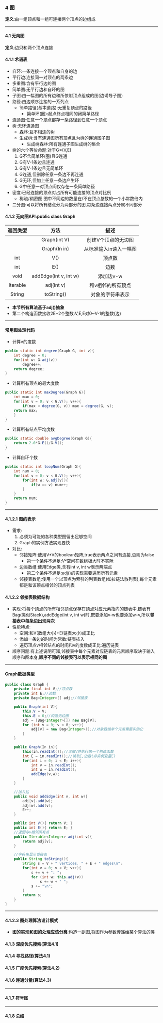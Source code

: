 ### 4 图
**定义**:由一组顶点和一组可连接两个顶点的边组成

---

#### 4.1 无向图
**定义**:边只和两个顶点连接

#### 4.1.1 术语表
+ 自环:一条连接一个顶点和自身的边
+ 平行边:连接同一对顶点的两条边
+ 多重图:含有平行边的图
+ 简单图:无平行边和自环的图
+ 子图:由一幅图的所有边和所依附顶点组成的图(边诱导子图)
+ 路径:由边顺序连接的一系列点
    + 简单路径(基本道路):无重复顶点的路径
        + 简单环(圈):起点终点相同的闭简单路径
+ 连通图:任意一个顶点都存一条路径到任意一个顶点
+ 树:无环连通图
    + 森林:互不相连的树
    + 生成树:含有连通图所有顶点且为树的连通图子图
        + 生成树森林:所有连通子图生成树的集合
+ 树的六个等价命题:对于G=(V,E)
    1. G不含简单环(圈)且G连通
    2. G有V-1条边且连通
    3. G有V-1条边且无简单环
    4. G连通,但删除任意一条边不再连通
    5. G无环,但加上任意一条边产生环
    6. G中任意一对顶点间仅存在一条简单路径
+ 密度:已经连接的顶点对占所有可能连接的顶点对比例
    + 稀疏/稠密图:图中不同边的数量在/不在顶点总数的一个小常数倍内
+ 二分图:可以将所有结点分为两部分的图,每条边连接两点分属不同部分

#### 4.1.2 无向图API:public class Graph
|返回类型|方法|描述|    
|:----------:|:----------:|:---------:|
||Graph(int V)|创建V个顶点的无边图|
||Graph(In in)|从标准输入in读入一幅图|
|int|V()|顶点数|
|int|E()|边数|
|void|addEdge(int v, int w)|添加边v-w|
|Iterable<Integer>|adj(int v)|和v相邻的所有顶点|
|String|toString()|对象的字符串表示|

+ **本节所有算法基于adj()抽象**
+ 第二个构造函数接收2E+2个整数:V,E,E对0~V-1的整数(边)

---

#### 常用图处理代码

+ 计算v的度数
```Java
public static int degree(Graph G, int v){
    int degree = 0;
    for(int w: G.adj(v))
        degree++;
    return degree;
}
```

+ 计算所有顶点的最大度数
```Java
public static int maxDegree(Graph G){
    int max = 0;
    for(int v = 0; v < G.V(); v++){
        if(max < degree(G, v)) max = degree(G, v);
    return max;
    }
}
```

+ 计算所有结点平均度数
```Java
public static double avgDegree(Graph G){
    return 2.0*G.E()/G.V();
}
```

+ 计算自环个数
```Java
public static int loopNum(Graph G){
    int num = 0;
    for(int v = 0; v < G.V(); v++){
        for(int w: G.adj(v)){
            if(w == v) num++;
        }
    }
    return num;
}
```

---

#### 4.1.2.1 图的表示
+ 需求:
    1. 必须为可能的各种类型图留出足够空间
    2. Graph的实例方法实现要快
+ 对比:
    + 邻接矩阵:使用V*V的boolean矩阵,true表示两点之间有连接,否则为false
        + 第一个条件不满足:V²空间在数组极大时不实际
    + 边类数组:使用Edge类,含有int v, int w表示两端点
        + 第二个条件不满足:adj()的实现需要遍历所有元素
    + 邻接表数组:使用一个以顶点为索引的列表数组(如拉链法散列表),每个元素都是和该顶点相邻的顶点列表

#### 4.1.2.2 邻接表数据结构
+ 实现:将每个顶点的所有相邻顶点保存在顶点对应元素指向的链表中,链表有Bag(类似Stack),addEdge(int v, int w)时,既要添加v-w也要添加w-v,所以**邻接表中每条边出现两次**
+ 性能特点:
    + 空间:和V(数组大小)+E(链表大小)成正比
    + 添加一条边的时间为常数:链表插入
    + 遍历顶点v相邻结点的时间和v的度数成正比:遍历链表
+ 顺序问题:有上述说明可知,邻接表中每个元素对应链表的元素顺序取决于输入顺序和图本身,**顺序不同的邻接表可以表示相同的图**

---

#### Graph数据类型
```Java
public class Graph {
    private final int V;//顶点数
    private int E;//边数
    private Bag<Integer>[] adj;//邻接表

    public Graph(int V){
        this.V = V;
        this.E = 0;//构造无边图
        adj = (Bag<Integer>[]) new Bag[V];
        for (int v = 0; v < V; v++){
            adj[v] = new Bag<Integer>();//对象数组单个元素需要实例化
        }
    }

    public Graph(In in){
        this(in.readInt());//读取V并执行第一个构造函数
        int E = in.readInt();//读取E,边数(非实例变量E)
        for(int i = 0; i < E; i++){
            int v = in.readInt();
            int w = in.readInt();
            addEdge(v,w);
        }
    }

    //加入边
    public void addEdge(int v, int w){
        adj[v].add(w);
        adj[w].add(v);
        E++;
    }

    public int V(){ return V; }
    public int E(){ return E; }
    //返回与v相邻所有点
    public Iterable<Integer> adj(int v){
        return adj[v];
    }

    //字符串显示邻接表
    public String toString(){
        String s = V + " vertices, " + E + " edges\n";
        for(int v = 0; v < V; v++){
            s += v + ": ";
            for (int w: this.adj(v))
                s += w + " ";
            s += "\n";
        }
        return s;
    }
}
```
---

#### 4.1.2.3 图处理算法设计模式
+ **图的实现和图的处理应该分离**:构造一副图,将图作为参数传递给某个算法的类

#### 4.1.3 深度优先搜索(算法4.1)
#### 4.1.4 寻找路径(算法4.1)
#### 4.1.5 广度优先搜索(算法4.2)
#### 4.1.6 连通分量(算法4.3)
---

#### 4.1.7 符号图
----

#### 4.1.8 总结


